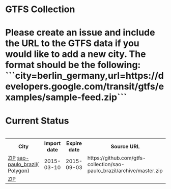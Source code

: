 <h1>GTFS Collection<h1/>
                <p>Please create an issue and include the URL to the GTFS data if you would like to add a new city. The format should be the following: <br>```city=berlin_germany,url=https://developers.google.com/transit/gtfs/examples/sample-feed.zip```<p/>
            <h1>Current Status<h1/>
            <table>
                <tr>
                    <th>City</th>
                    <th>Import date</th>
                    <th>Expire date</th>
                    <th>Source URL</th>
                </tr>
                <tr>
                    <td>
                        <a href='https://github.com/gtfs-collection/manila_phillipines>manila_phillipines</a>(
                        <a href='https://github.com/gtfs-collection/manila_phillipines/archive/master.zip>ZIP</a>
                        <a href='https://github.com/gtfs-collection/overview/blob/master/polygons/manila_phillipines.geojson>Polygon</a>)
                        </td>
                    <td>2015-03-03</td>
                    <td>2015-09-03</td>
                    <td>https://github.com/gtfs-collection/manila_phillipines/archive/master.zip</td>
                <tr/>
                <tr>
                    <td>
                        <a href='https://github.com/gtfs-collection/sao-paulo_brazil>sao-paulo_brazil</a>(
                        <a href='https://github.com/gtfs-collection/sao-paulo_brazil/archive/master.zip>ZIP</a>
                        <a href='https://github.com/gtfs-collection/overview/blob/master/polygons/sao-paulo_brazil.geojson>Polygon</a>)
                        </td>
                    <td>2015-03-10</td>
                    <td>2015-09-03</td>
                    <td>https://github.com/gtfs-collection/sao-paulo_brazil/archive/master.zip</td>
                <tr/>
                <tr>
                    <td>
                        <a href='https://github.com/gtfs-collection/santiago_chile>santiago_chile</a>(
                        <a href='https://github.com/gtfs-collection/santiago_chile/archive/master.zip>ZIP</a>
                        <a href='https://github.com/gtfs-collection/overview/blob/master/polygons/santiago_chile.geojson>Polygon</a>)
                        </td>
                    <td>2015-03-04</td>
                    <td>2015-09-04</td>
                    <td>https://github.com/gtfs-collection/santiago_chile/archive/master.zip</td>
                <tr/></table>